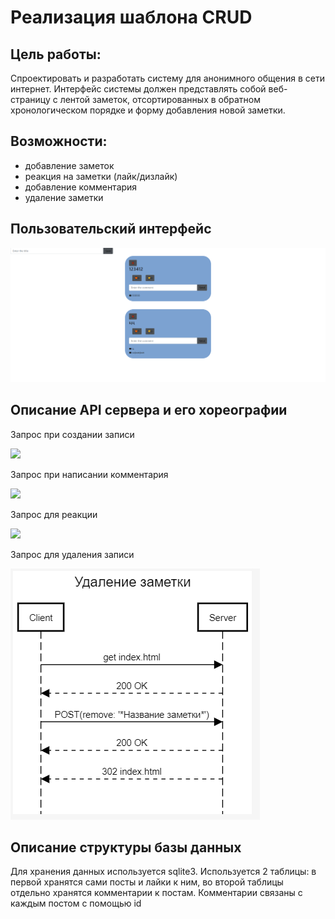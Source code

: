 # Реализация шаблона CRUD

## Цель работы:
Спроектировать и разработать систему для анонимного общения в сети интернет. Интерфейс системы должен представлять собой веб-страницу с лентой заметок, отсортированных в обратном хронологическом порядке и форму добавления новой заметки.

## Возможности:
- добавление заметок
- реакция на заметки (лайк/дизлайк)
- добавление комментария
- удаление заметки
## Пользовательский интерфейс
![Интерфейс](https://github.com/AnnyMars/OPLab2/blob/main/ПользовательскийИнтерфейс.png)
## Описание API сервера и его хореографии
Запрос при создании записи

![](https://github.com/AnnyMars/OPLab2/blob/main/ЗапросПост.png)

Запрос при написании комментария

![](https://github.com/AnnyMars/OPLab2/blob/main/ЗапросКоммент.png)

Запрос для реакции

![](https://github.com/AnnyMars/OPLab2/blob/main/ЗапросЛайк.png)

Запрос для удаления записи

![](https://github.com/AnnyMars/OPLab2/blob/main/ЗапросУдаление.png)
## Описание структуры базы данных
Для хранения данных используется sqlite3. Используется 2 таблицы: в первой хранятся сами посты и лайки к ним, во второй таблицы отдельно хранятся комментарии к постам. Комментарии связаны с каждым постом с помощью id


